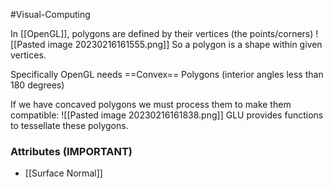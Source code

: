 #Visual-Computing 

In [[OpenGL]], polygons are defined by their vertices (the points/corners) ![[Pasted image 20230216161555.png]]
So a polygon is a shape within given vertices.

Specifically OpenGL needs ==Convex== Polygons (interior angles less than 180 degrees)

If we have concaved polygons we must process them to make them compatible:
![[Pasted image 20230216161838.png]]
GLU provides functions to tessellate these polygons.

### Attributes (IMPORTANT)
- [[Surface Normal]]
